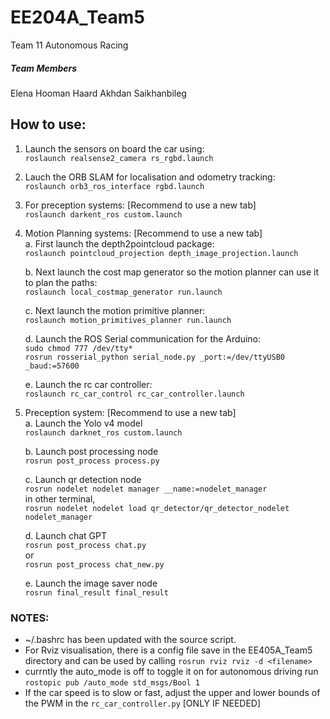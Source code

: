 # EE204A_Team5
Team 11 Autonomous Racing



##### Team Members
Elena
Hooman
Haard
Akhdan
Saikhanbileg

## How to use: 
1. Launch the sensors on board the car using:  
    `roslaunch realsense2_camera rs_rgbd.launch`  

2. Lauch the ORB SLAM for localisation and odometry tracking:  
    `roslaunch orb3_ros_interface rgbd.launch`  

3. For preception systems: [Recommend to use a new tab]  
    `roslaunch darkent_ros custom.launch`  

4. Motion Planning systems: [Recommend to use a new tab]  
    a. First launch the depth2pointcloud package:  
     `roslaunch pointcloud_projection depth_image_projection.launch`  

    b. Next launch the cost map generator so the motion planner can use it to plan the paths:  
     `roslaunch local_costmap_generator run.launch`  

    c. Next launch the motion primitive planner:  
     `roslaunch motion_primitives_planner run.launch`  

    d. Launch the ROS Serial communication for the Arduino:  
     `sudo chmod 777 /dev/tty*`  
     `rosrun rosserial_python serial_node.py _port:=/dev/ttyUSB0 _baud:=57600`  

    e. Launch the rc car controller:  
     `roslaunch rc_car_control rc_car_controller.launch`  

5. Preception system: [Recommend to use a new tab]  
    a. Launch the Yolo v4 model  
     `roslaunch darknet_ros custom.launch`  

    b. Launch post processing node  
      `rosrun post_process process.py`  

    c. Launch qr detection node  
      `rosrun nodelet nodelet manager __name:=nodelet_manager`  
      in other terminal,  
      `rosrun nodelet nodelet load qr_detector/qr_detector_nodelet nodelet_manager`  

    d. Launch chat GPT  
      `rosrun post_process chat.py`  
      or  
      `rosrun post_process chat_new.py`  

    e. Launch the image saver node  
     `rosrun final_result final_result`  
    

### NOTES: 
* ~/.bashrc has been updated with the source script.
* For Rviz visualisation, there is a config file save in the EE405A_Team5 directory and can be used by calling `rosrun rviz rviz -d <filename>`
* currntly the auto_mode is off to toggle it on for autonomous driving run `rostopic pub /auto_mode std_msgs/Bool 1`
* If the car speed is to slow or fast, adjust the upper and lower bounds of the PWM in the `rc_car_controller.py` [ONLY IF NEEDED] 
